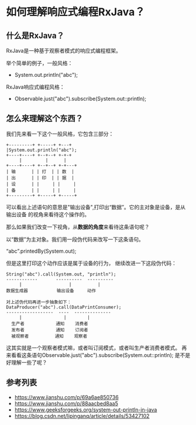 # 如何理解响应式编程RxJava？
## 什么是RxJava？
RxJava是一种基于观察者模式的响应式编程框架。

举个简单的例子，一般风格：
- System.out.println("abc");

RxJava响应式编程风格：
- Observable.just("abc").subscribe(System.out::println);

## 怎么来理解这个东西？
我们先来看一下这个一般风格，它包含三部分：
```
+---------+ +-----+ +---+
|System.out.println("abc");
+----+----+ +--+--+ +-+-+
     |         |      |
+----+----+ +--+--+ +-+---+
| 输      | | 打  | | 数  |
| 出      | | 印  | | 据  |
| 设      | |     | |     |
| 备      | |     | |     |
+---------+ +-----+ +-----+
```

可以看出上述语句的意思是"输出设备",打印出“数据”。它的主对象是设备，是从输出设备
的视角来看待这个操作的。

那么如果我们改变一下视角，从**数据的角度**来看待这条语句呢？

以“数据”为主对象。我们用一段伪代码来改写一下这条语句。

“abc”.printedBy(System.out);

但是这里打印这个动作应该是属于设备的行为，
继续改进一下这段伪代码：
```
String("abc").call(System.out, "println");
------------       ----------  ----------
     |                  |          |
数据生成器           输出设备     动作   

对上述伪代码再进一步抽象如下：
DataProducer("abc").call(DataPrintConsumer);
------------------  ----  -------------- 
     |                |        |   
  生产者            通知    消费者      
  发布者            通知    订阅者
  被观察者          通知    观察者
```
这其实就是一个观察者模式嘛，或者叫订阅模式，或者叫生产者消费者模式。
再来看看这条语句Observable.just("abc").subscribe(System.out::println);
是不是好理解一些了呢？

## 参考列表
- https://www.jianshu.com/p/69a6ae850736
- https://www.jianshu.com/p/88aacbed8aa5
- https://www.geeksforgeeks.org/system-out-println-in-java
- https://blog.csdn.net/lipinganq/article/details/53427102